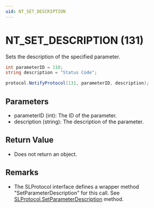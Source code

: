 ```yaml
---
uid: NT_SET_DESCRIPTION
---
```


# NT_SET_DESCRIPTION (131)

Sets the description of the specified parameter.

```csharp
int parameterID = 110;
string description = "Status Code";

protocol.NotifyProtocol(131, parameterID, description);
```

## Parameters

- parameterID (int): The ID of the parameter.
- description (string): The description of the parameter.

## Return Value

- Does not return an object.

## Remarks

- The SLProtocol interface defines a wrapper method "SetParameterDescription" for this call. See [SLProtocol.SetParameterDescription](xref:Skyline.DataMiner.Scripting.SLProtocol.SetParameterDescription*) method.

